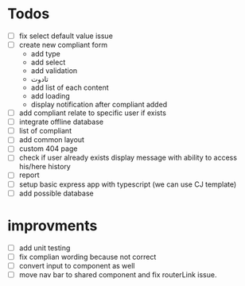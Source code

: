 # Todos

- [ ] fix select default value issue
- [ ] create new compliant form
  - add type
  - add select
  - add validation
  - تادوت
  - add list of each content
  - add loading
  - display notification after compliant added
- [ ] add compliant relate to specific user if exists
- [ ] integrate offline database
- [ ] list of compliant
- [ ] add common layout
- [ ] custom 404 page
- [ ] check if user already exists display message with ability to access his/here history
- [ ] report
- [ ] setup basic express app with typescript (we can use CJ template)
- [ ] add possible database

# improvments

- [ ] add unit testing
- [ ] fix complian wording because not correct
- [ ] convert input to component as well
- [ ] move nav bar to shared component and fix routerLink issue.
